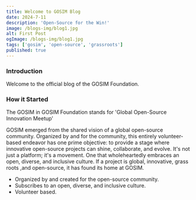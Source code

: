 ```yaml
---
title: Welcome to GOSIM Blog
date: 2024-7-11
description: 'Open-Source for the Win!'
image: /blogs-img/blog1.jpg
alt: First Post
ogImage: /blogs-img/blog1.jpg
tags: ['gosim', 'open-source', 'grassroots']
published: true
---
```


### Introduction

Welcome to the official blog of the GOSIM Foundation.

### How it Started

The GOSIM in GOSIM Foundation stands for 'Global Open-Source Innovation Meetup'

‍GOSIM emerged from the shared vision of a global open-source community. Organized by and for the community, this entirely volunteer-based endeavor has one prime objective: to provide a stage where innovative open-source projects can shine, collaborate, and evolve. It's not just a platform; it's a movement. One that wholeheartedly embraces an open, diverse, and inclusive culture. If a project is global, innovative, grass roots ,and open-source, it has found its home at GOSIM.

* Organized by and created for the open-source community.
* Subscribes to an open, diverse, and inclusive culture.
* Volunteer based.
